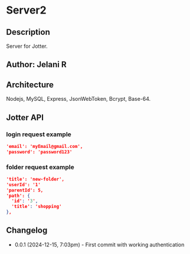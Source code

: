 # Server2

## Description

Server for Jotter.

## Author: Jelani R

## Architecture

Nodejs, MySQL, Express, JsonWebToken, Bcrypt, Base-64.

## Jotter API

### login request example

```json
'email': 'myEmail@gmail.com',
'password': 'password123'
```

### folder request example

```json
'title': 'new-folder',
'userId': '1'
'parentId': 5,
'path': {
  'id': '3',
  'title': 'shopping'
},
```

## Changelog

- 0.0.1 (2024-12-15, 7:03pm) - First commit with working authentication
